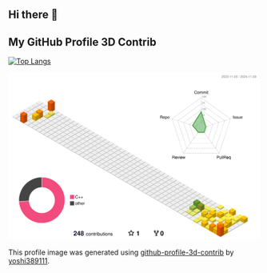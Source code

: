 ## Hi there 👋

<!--
**y1fe1/y1fe1** is a ✨ _special_ ✨ repository because its `README.md` (this file) appears on your GitHub profile.

Here are some ideas to get you started:

- 🔭 I’m currently working on ...
- 🌱 I’m currently learning ...
- 👯 I’m looking to collaborate on ...
- 🤔 I’m looking for help with ...
- 💬 Ask me about ...
- 📫 How to reach me: ...
- 😄 Pronouns: ...
- ⚡ Fun fact: ...
-->

## My GitHub Profile 3D Contrib


[![Top Langs](https://github-readme-stats.vercel.app/api/top-langs/?username=y1fe1)](https://github.com/anuraghazra/github-readme-stats)

![](./profile-3d-contrib/profile-season-animate.svg)

This profile image was generated using [github-profile-3d-contrib](https://github.com/yoshi389111/github-profile-3d-contrib) by [yoshi389111](https://github.com/yoshi389111).
